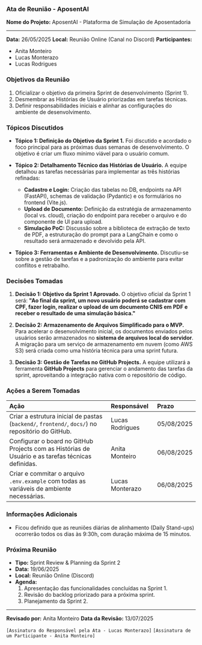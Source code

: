 ### **Ata de Reunião - AposentAI**

**Nome do Projeto:** AposentAI - Plataforma de Simulação de Aposentadoria

---

**Data:** 26/05/2025
**Local:** Reunião Online (Canal no Discord)
**Participantes:**

* Anita Monteiro
* Lucas Monterazo
* Lucas Rodrigues

### **Objetivos da Reunião**

1.  Oficializar o objetivo da primeira Sprint de desenvolvimento (Sprint 1).
2.  Desmembrar as Histórias de Usuário priorizadas em tarefas técnicas.
3.  Definir responsabilidades iniciais e alinhar as configurações do ambiente de desenvolvimento.

### **Tópicos Discutidos**

* **Tópico 1: Definição do Objetivo da Sprint 1.**
    Foi discutido e acordado o foco principal para as próximas duas semanas de desenvolvimento. O objetivo é criar um fluxo mínimo viável para o usuário comum.

* **Tópico 2: Detalhamento Técnico das Histórias de Usuário.**
    A equipe detalhou as tarefas necessárias para implementar as três histórias refinadas:
    * **Cadastro e Login:** Criação das tabelas no DB, endpoints na API (FastAPI), schemas de validação (Pydantic) e os formulários no frontend (Vite.js).
    * **Upload de Documento:** Definição da estratégia de armazenamento (local vs. cloud), criação do endpoint para receber o arquivo e do componente de UI para upload.
    * **Simulação PoC:** Discussão sobre a biblioteca de extração de texto de PDF, a estruturação do prompt para a LangChain e como o resultado será armazenado e devolvido pela API.

* **Tópico 3: Ferramentas e Ambiente de Desenvolvimento.**
    Discutiu-se sobre a gestão de tarefas e a padronização do ambiente para evitar conflitos e retrabalho.

### **Decisões Tomadas**

1.  **Decisão 1: Objetivo da Sprint 1 Aprovado.**
    O objetivo oficial da Sprint 1 será: **"Ao final da sprint, um novo usuário poderá se cadastrar com CPF, fazer login, realizar o upload de um documento CNIS em PDF e receber o resultado de uma simulação básica."**

2.  **Decisão 2: Armazenamento de Arquivos Simplificado para o MVP.**
    Para acelerar o desenvolvimento inicial, os documentos enviados pelos usuários serão armazenados no **sistema de arquivos local do servidor**. A migração para um serviço de armazenamento em nuvem (como AWS S3) será criada como uma história técnica para uma sprint futura.

3.  **Decisão 3: Gestão de Tarefas no GitHub Projects.**
    A equipe utilizará a ferramenta **GitHub Projects** para gerenciar o andamento das tarefas da sprint, aproveitando a integração nativa com o repositório de código.

### **Ações a Serem Tomadas**

| Ação | Responsável | Prazo |
| :--- | :--- | :--- |
| Criar a estrutura inicial de pastas (`backend/`, `frontend/`, `docs/`) no repositório do GitHub. | Lucas Rodrigues | 05/08/2025 |
| Configurar o board no GitHub Projects com as Histórias de Usuário e as tarefas técnicas definidas. | Anita Monteiro | 06/08/2025 |
| Criar e commitar o arquivo `.env.example` com todas as variáveis de ambiente necessárias. | Lucas Monterazo | 06/08/2025 |

### **Informações Adicionais**

* Ficou definido que as reuniões diárias de alinhamento (Daily Stand-ups) ocorrerão todos os dias às 9:30h, com duração máxima de 15 minutos.

### **Próxima Reunião**

* **Tipo:** Sprint Review & Planning da Sprint 2
* **Data:** 19/06/2025 
* **Local:** Reunião Online (Discord)
* **Agenda:**
    1.  Apresentação das funcionalidades concluídas na Sprint 1.
    2.  Revisão do backlog priorizado para a próxima sprint.
    3.  Planejamento da Sprint 2.

---
**Revisado por:** Anita Monteiro
**Data da Revisão:** 13/07/2025

`[Assinatura do Responsável pela Ata - Lucas Monterazo]`
`[Assinatura de um Participante - Anita Monteiro]`